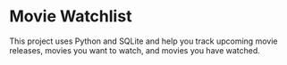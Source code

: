 # Movie Watchlist

This project uses Python and SQLite and help you track upcoming movie releases, movies you want to watch, and movies you have watched.
